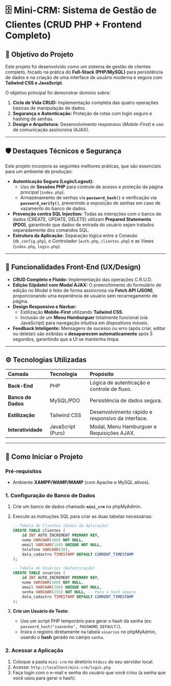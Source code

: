 # 🗄️ Mini-CRM: Sistema de Gestão de Clientes (CRUD PHP + Frontend Completo)

## 🎯 Objetivo do Projeto

Este projeto foi desenvolvido como um sistema de gestão de clientes completo, focado na prática do **Full-Stack (PHP/MySQL)** para persistência de dados e na criação de uma interface de usuário moderna e segura com **Tailwind CSS e JavaScript**.

O objetivo principal foi demonstrar domínio sobre:
1.  **Ciclo de Vida CRUD:** Implementação completa das quatro operações básicas de manipulação de dados.
2.  **Segurança e Autenticação:** Proteção de rotas com login seguro e hashing de senhas.
3.  **Design e Arquitetura:** Desenvolvimento responsivo (*Mobile-First*) e uso de comunicação assíncrona (AJAX).

---

## 🛡️ Destaques Técnicos e Segurança

Este projeto incorpora as seguintes melhores práticas, que são essenciais para um ambiente de produção:

* **Autenticação Segura (Login/Logout):**
    * Uso de **Sessões PHP** para controle de acesso e proteção da página principal (`index.php`).
    * Armazenamento de senhas via **`password_hash()`** e verificação via **`password_verify()`**, prevenindo a exposição de senhas em caso de vazamento do banco de dados.
* **Prevenção contra SQL Injection:** Todas as interações com o banco de dados (CREATE, UPDATE, DELETE) utilizam **Prepared Statements (PDO)**, garantindo que dados de entrada do usuário sejam tratados separadamente dos comandos SQL.
* **Estrutura da Aplicação:** Separação lógica entre a Conexão (`db_config.php`), o Controlador (`auth.php`, `clientes.php`) e as Views (`index.php`, `login.php`).

---

## 🎨 Funcionalidades Front-End (UX/Design)

* **CRUD Completo e Fluido:** Implementação das operações C.R.U.D.
* **Edição (Update) com Modal AJAX:** O preenchimento do formulário de edição no Modal é feito de forma assíncrona via **Fetch API (JSON)**, proporcionando uma experiência de usuário sem recarregamento de página.
* **Design Responsivo e Navbar:**
    * Estilização **Mobile-First** utilizando **Tailwind CSS**.
    * Inclusão de um **Menu Hamburguer** totalmente funcional (via JavaScript) para navegação intuitiva em dispositivos móveis.
* **Feedback Inteligente:** Mensagens de sucesso ou erro (após criar, editar ou deletar) são exibidas e **desaparecem automaticamente** após 5 segundos, garantindo que a UI se mantenha limpa.

---

## ⚙️ Tecnologias Utilizadas

| Camada | Tecnologia | Propósito |
| :--- | :--- | :--- |
| **Back-End** | PHP | Lógica de autenticação e controle de fluxo. |
| **Banco de Dados** | MySQL/PDO | Persistência de dados segura. |
| **Estilização** | Tailwind CSS | Desenvolvimento rápido e responsivo da interface. |
| **Interatividade** | JavaScript (Puro) | Modal, Menu Hamburguer e Requisições AJAX. |

---

## 🚀 Como Iniciar o Projeto

### Pré-requisitos
* Ambiente **XAMPP/WAMP/MAMP** (com Apache e MySQL ativos).

### 1. Configuração do Banco de Dados

1.  Crie um banco de dados chamado **`mini_crm`** no phpMyAdmin.
2.  Execute as instruções SQL para criar as duas tabelas necessárias:

    ```sql
    -- Tabela de Clientes (Dados da Aplicação)
    CREATE TABLE clientes (
        id INT AUTO_INCREMENT PRIMARY KEY,
        nome VARCHAR(100) NOT NULL,
        email VARCHAR(100) UNIQUE NOT NULL,
        telefone VARCHAR(20),
        data_cadastro TIMESTAMP DEFAULT CURRENT_TIMESTAMP
    );

    -- Tabela de Usuários (Autenticação)
    CREATE TABLE usuarios (
        id INT AUTO_INCREMENT PRIMARY KEY,
        nome VARCHAR(100) NOT NULL,
        email VARCHAR(100) UNIQUE NOT NULL,
        senha VARCHAR(255) NOT NULL, -- Para o hash seguro
        data_cadastro TIMESTAMP DEFAULT CURRENT_TIMESTAMP
    );
    ```

3.  **Crie um Usuário de Teste:**
    * Use um script PHP temporário para gerar o hash da senha (ex: `password_hash("suasenha", PASSWORD_DEFAULT)`).
    * Insira o registro diretamente na tabela `usuarios` no phpMyAdmin, usando o **hash** gerado no campo `senha`.
    
### 2. Acessar a Aplicação

1.  Coloque a pasta `mini-crm` no diretório `htdocs` do seu servidor local.
2.  Acesse: `http://localhost/mini-crm/login.php`
3.  Faça login com o e-mail e senha do usuário que você criou (a senha que você usou para gerar o hash).

